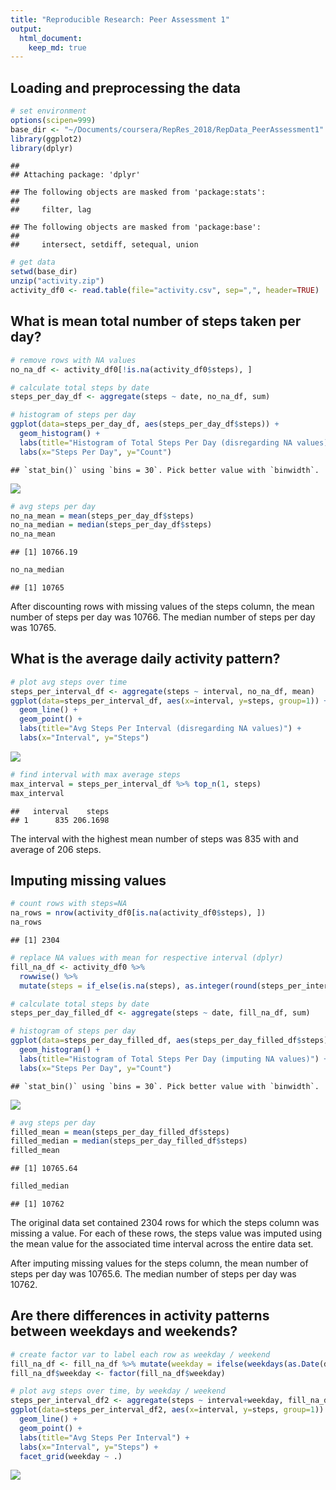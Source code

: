 ```yaml
---
title: "Reproducible Research: Peer Assessment 1"
output: 
  html_document:
    keep_md: true
---
```



## Loading and preprocessing the data

```r
# set environment
options(scipen=999)
base_dir <- "~/Documents/coursera/RepRes_2018/RepData_PeerAssessment1"
library(ggplot2)
library(dplyr)
```

```
## 
## Attaching package: 'dplyr'
```

```
## The following objects are masked from 'package:stats':
## 
##     filter, lag
```

```
## The following objects are masked from 'package:base':
## 
##     intersect, setdiff, setequal, union
```

```r
# get data
setwd(base_dir)
unzip("activity.zip")
activity_df0 <- read.table(file="activity.csv", sep=",", header=TRUE)
```




## What is mean total number of steps taken per day?

```r
# remove rows with NA values
no_na_df <- activity_df0[!is.na(activity_df0$steps), ]

# calculate total steps by date
steps_per_day_df <- aggregate(steps ~ date, no_na_df, sum)

# histogram of steps per day
ggplot(data=steps_per_day_df, aes(steps_per_day_df$steps)) + 
  geom_histogram() + 
  labs(title="Histogram of Total Steps Per Day (disregarding NA values)") +
  labs(x="Steps Per Day", y="Count")
```

```
## `stat_bin()` using `bins = 30`. Pick better value with `binwidth`.
```

![](PA1_template_files/figure-html/unnamed-chunk-2-1.png)<!-- -->

```r
# avg steps per day
no_na_mean = mean(steps_per_day_df$steps)
no_na_median = median(steps_per_day_df$steps)
no_na_mean
```

```
## [1] 10766.19
```

```r
no_na_median
```

```
## [1] 10765
```

After discounting rows with missing values of the steps column, the mean number of steps per day was 10766.  The median number of steps per day was 10765.

## What is the average daily activity pattern?

```r
# plot avg steps over time
steps_per_interval_df <- aggregate(steps ~ interval, no_na_df, mean)
ggplot(data=steps_per_interval_df, aes(x=interval, y=steps, group=1)) +
  geom_line() +
  geom_point() +
  labs(title="Avg Steps Per Interval (disregarding NA values)") +
  labs(x="Interval", y="Steps")
```

![](PA1_template_files/figure-html/unnamed-chunk-3-1.png)<!-- -->

```r
# find interval with max average steps
max_interval = steps_per_interval_df %>% top_n(1, steps)
max_interval
```

```
##   interval    steps
## 1      835 206.1698
```

The interval with the highest mean number of steps was 835 with and average of 206 steps.


## Imputing missing values

```r
# count rows with steps=NA
na_rows = nrow(activity_df0[is.na(activity_df0$steps), ])
na_rows
```

```
## [1] 2304
```

```r
# replace NA values with mean for respective interval (dplyr)
fill_na_df <- activity_df0 %>% 
  rowwise() %>%
  mutate(steps = if_else(is.na(steps), as.integer(round(steps_per_interval_df[ which(steps_per_interval_df$interval==interval), ]$steps)), steps))

# calculate total steps by date
steps_per_day_filled_df <- aggregate(steps ~ date, fill_na_df, sum)

# histogram of steps per day
ggplot(data=steps_per_day_filled_df, aes(steps_per_day_filled_df$steps)) + 
  geom_histogram() + 
  labs(title="Histogram of Total Steps Per Day (imputing NA values)") +
  labs(x="Steps Per Day", y="Count")
```

```
## `stat_bin()` using `bins = 30`. Pick better value with `binwidth`.
```

![](PA1_template_files/figure-html/unnamed-chunk-4-1.png)<!-- -->

```r
# avg steps per day
filled_mean = mean(steps_per_day_filled_df$steps)
filled_median = median(steps_per_day_filled_df$steps)
filled_mean
```

```
## [1] 10765.64
```

```r
filled_median
```

```
## [1] 10762
```

The original data set contained 2304 rows for which the steps column was missing a value.  For each of these rows, the steps value was imputed using the mean value for the associated time interval across the entire data set.

After imputing missing values for the steps column, the mean number of steps per day was 10765.6.  The median number of steps per day was 10762.


## Are there differences in activity patterns between weekdays and weekends?

```r
# create factor var to label each row as weekday / weekend
fill_na_df <- fill_na_df %>% mutate(weekday = ifelse(weekdays(as.Date(date)) %in% c("Saturday", "Sunday"), "weekend", "weekday"))
fill_na_df$weekday <- factor(fill_na_df$weekday)

# plot avg steps over time, by weekday / weekend
steps_per_interval_df2 <- aggregate(steps ~ interval+weekday, fill_na_df, mean)
ggplot(data=steps_per_interval_df2, aes(x=interval, y=steps, group=1)) +
  geom_line() +
  geom_point() +
  labs(title="Avg Steps Per Interval") +
  labs(x="Interval", y="Steps") + 
  facet_grid(weekday ~ .)
```

![](PA1_template_files/figure-html/unnamed-chunk-5-1.png)<!-- -->

